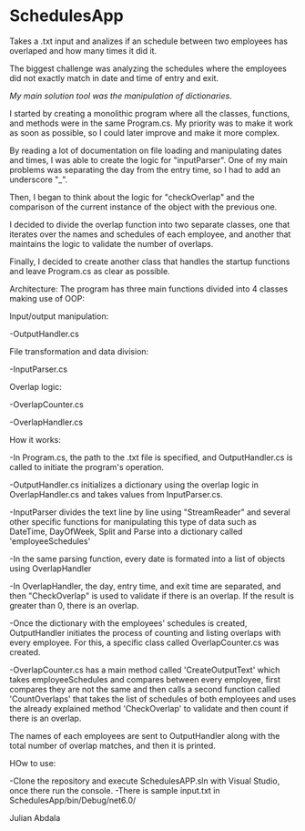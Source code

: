 # SchedulesApp
Takes a .txt input and analizes if an schedule between two employees has overlaped and how many times it did it.

The biggest challenge was analyzing the schedules where the employees did not exactly match in date and time of entry and exit.

*My main solution tool was the manipulation of dictionaries.* 

I started by creating a monolithic program where all the classes, functions, and methods were in the same Program.cs. My priority was to make it work as soon as possible, so I could later improve and make it more complex.

By reading a lot of documentation on file loading and manipulating dates and times, I was able to create the logic for "inputParser". One of my main problems was separating the day from the entry time, so I had to add an underscore "_".

Then, I began to think about the logic for "checkOverlap" and the comparison of the current instance of the object with the previous one.

I decided to divide the overlap function into two separate classes, one that iterates over the names and schedules of each employee, and another that maintains the logic to validate the number of overlaps.

Finally, I decided to create another class that handles the startup functions and leave Program.cs as clear as possible.

Architecture: The program has three main functions divided into 4 classes making use of OOP:

Input/output manipulation:

-OutputHandler.cs

File transformation and data division:

-InputParser.cs

Overlap logic:

-OverlapCounter.cs

-OverlapHandler.cs

How it works:

-In Program.cs, the path to the .txt file is specified, and OutputHandler.cs is called to initiate the program's operation.

-OutputHandler.cs initializes a dictionary using the overlap logic in OverlapHandler.cs and takes values from InputParser.cs.

-InputParser divides the text line by line using "StreamReader" and several other specific functions for manipulating this type of data such as DateTime, DayOfWeek, Split and Parse into a dictionary called 'employeeSchedules'

-In the same parsing function, every date is formated into a list of objects using OverlapHandler

-In OverlapHandler, the day, entry time, and exit time are separated, and then "CheckOverlap" is used to validate if there is an overlap. If the result is greater than 0, there is an overlap.

-Once the dictionary with the employees' schedules is created, OutputHandler initiates the process of counting and listing overlaps with every employee. For this, a specific class called OverlapCounter.cs was created.

-OverlapCounter.cs has a main method called 'CreateOutputText' which takes employeeSchedules and compares between every employee, first compares they are not the same and then calls a second function called 'CountOverlaps' that takes the list of schedules of both employees and uses the already explained method 'CheckOverlap' to validate and then count if there is an overlap.

The names of each employees are sent to OutputHandler along with the total number of overlap matches, and then it is printed.

HOw to use:

-Clone the repository and execute SchedulesAPP.sln with Visual Studio, once there run the console. -There is sample input.txt in SchedulesApp/bin/Debug/net6.0/

Julian Abdala

